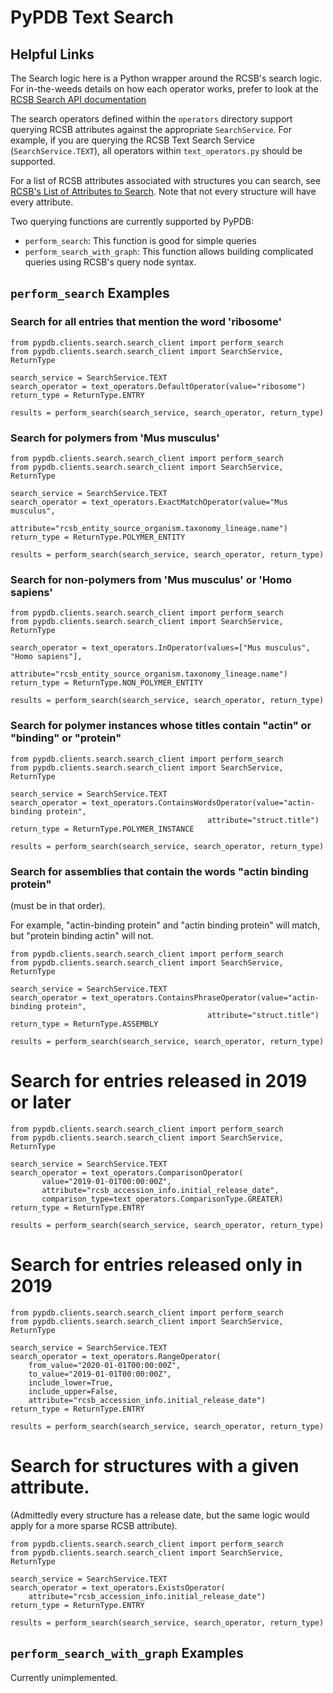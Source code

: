 # PyPDB Text Search

## Helpful Links

The Search logic here is a Python wrapper around the RCSB's search logic.
For in-the-weeds details on how each operator works, prefer to look at the
[RCSB Search API documentation](https://search.rcsb.org/index.html)

The search operators defined within the `operators` directory support querying
RCSB attributes against the appropriate `SearchService`. For example, if
you are querying the RCSB Text Search Service (`SearchService.TEXT`), all
operators within `text_operators.py` should be supported.

For a list of RCSB attributes associated with structures you can search, see
[RCSB's List of Attributes to Search](http://search.rcsb.org/search-attributes.html).
Note that not every structure will have every attribute.

Two querying functions are currently supported by PyPDB:

* `perform_search`: This function is good for simple queries
* `perform_search_with_graph`: This function allows building complicated queries using RCSB's query node syntax.

## `perform_search` Examples

### Search for all entries that mention the word 'ribosome'
```
from pypdb.clients.search.search_client import perform_search
from pypdb.clients.search.search_client import SearchService, ReturnType

search_service = SearchService.TEXT
search_operator = text_operators.DefaultOperator(value="ribosome")
return_type = ReturnType.ENTRY

results = perform_search(search_service, search_operator, return_type)
```

### Search for polymers from 'Mus musculus'
```
from pypdb.clients.search.search_client import perform_search
from pypdb.clients.search.search_client import SearchService, ReturnType

search_service = SearchService.TEXT
search_operator = text_operators.ExactMatchOperator(value="Mus musculus",
                                                    attribute="rcsb_entity_source_organism.taxonomy_lineage.name")
return_type = ReturnType.POLYMER_ENTITY

results = perform_search(search_service, search_operator, return_type)
```

### Search for non-polymers from 'Mus musculus' or 'Homo sapiens'
```
from pypdb.clients.search.search_client import perform_search
from pypdb.clients.search.search_client import SearchService, ReturnType

search_operator = text_operators.InOperator(values=["Mus musculus", "Homo sapiens"],
                                            attribute="rcsb_entity_source_organism.taxonomy_lineage.name")
return_type = ReturnType.NON_POLYMER_ENTITY

results = perform_search(search_service, search_operator, return_type)
```

### Search for polymer instances whose titles contain "actin" or "binding" or "protein"
```
from pypdb.clients.search.search_client import perform_search
from pypdb.clients.search.search_client import SearchService, ReturnType

search_service = SearchService.TEXT
search_operator = text_operators.ContainsWordsOperator(value="actin-binding protein",
                                            attribute="struct.title")
return_type = ReturnType.POLYMER_INSTANCE

results = perform_search(search_service, search_operator, return_type)
```

### Search for assemblies that contain the words "actin binding protein"
(must be in that order).

For example, "actin-binding protein" and "actin binding protein" will match,
but "protein binding actin" will not.
```
from pypdb.clients.search.search_client import perform_search
from pypdb.clients.search.search_client import SearchService, ReturnType

search_service = SearchService.TEXT
search_operator = text_operators.ContainsPhraseOperator(value="actin-binding protein",
                                            attribute="struct.title")
return_type = ReturnType.ASSEMBLY

results = perform_search(search_service, search_operator, return_type)
```

# Search for entries released in 2019 or later
```
from pypdb.clients.search.search_client import perform_search
from pypdb.clients.search.search_client import SearchService, ReturnType

search_service = SearchService.TEXT
search_operator = text_operators.ComparisonOperator(
       value="2019-01-01T00:00:00Z",
       attribute="rcsb_accession_info.initial_release_date",
       comparison_type=text_operators.ComparisonType.GREATER)
return_type = ReturnType.ENTRY

results = perform_search(search_service, search_operator, return_type)
```

# Search for entries released only in 2019
```
from pypdb.clients.search.search_client import perform_search
from pypdb.clients.search.search_client import SearchService, ReturnType

search_service = SearchService.TEXT
search_operator = text_operators.RangeOperator(
    from_value="2020-01-01T00:00:00Z",
    to_value="2019-01-01T00:00:00Z",
    include_lower=True,
    include_upper=False,
    attribute="rcsb_accession_info.initial_release_date")
return_type = ReturnType.ENTRY

results = perform_search(search_service, search_operator, return_type)
```

# Search for structures with a given attribute.

(Admittedly every structure has a release date, but the same logic would
 apply for a more sparse RCSB attribute).

```
from pypdb.clients.search.search_client import perform_search
from pypdb.clients.search.search_client import SearchService, ReturnType

search_service = SearchService.TEXT
search_operator = text_operators.ExistsOperator(
    attribute="rcsb_accession_info.initial_release_date")
return_type = ReturnType.ENTRY

results = perform_search(search_service, search_operator, return_type)
```

## `perform_search_with_graph` Examples

Currently unimplemented.
